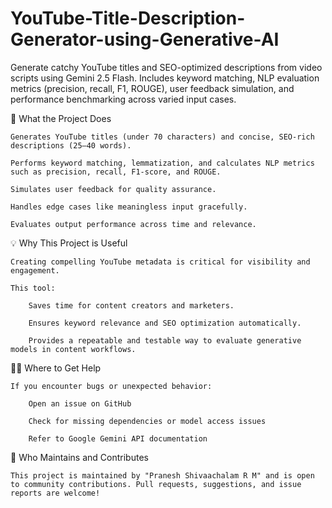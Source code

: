 # YouTube-Title-Description-Generator-using-Generative-AI
Generate catchy YouTube titles and SEO-optimized descriptions from video scripts using Gemini 2.5 Flash. Includes keyword matching, NLP evaluation metrics (precision, recall, F1, ROUGE), user feedback simulation, and performance benchmarking across varied input cases.




🚀 What the Project Does
	  
    Generates YouTube titles (under 70 characters) and concise, SEO-rich descriptions (25–40 words).

    Performs keyword matching, lemmatization, and calculates NLP metrics such as precision, recall, F1-score, and ROUGE.

	Simulates user feedback for quality assurance.

    Handles edge cases like meaningless input gracefully.

    Evaluates output performance across time and relevance.




💡 Why This Project is Useful

    Creating compelling YouTube metadata is critical for visibility and engagement. 

    This tool:

        Saves time for content creators and marketers.

        Ensures keyword relevance and SEO optimization automatically.

        Provides a repeatable and testable way to evaluate generative models in content workflows.




🧑‍💻 Where to Get Help

    If you encounter bugs or unexpected behavior:

        Open an issue on GitHub

        Check for missing dependencies or model access issues

        Refer to Google Gemini API documentation




👥 Who Maintains and Contributes

    This project is maintained by "Pranesh Shivaachalam R M" and is open to community contributions. Pull requests, suggestions, and issue reports are welcome!
